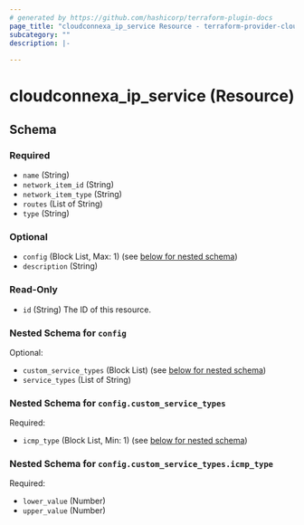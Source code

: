 ```yaml
---
# generated by https://github.com/hashicorp/terraform-plugin-docs
page_title: "cloudconnexa_ip_service Resource - terraform-provider-cloudconnexa"
subcategory: ""
description: |-
  
---
```


# cloudconnexa_ip_service (Resource)





<!-- schema generated by tfplugindocs -->
## Schema

### Required

- `name` (String)
- `network_item_id` (String)
- `network_item_type` (String)
- `routes` (List of String)
- `type` (String)

### Optional

- `config` (Block List, Max: 1) (see [below for nested schema](#nestedblock--config))
- `description` (String)

### Read-Only

- `id` (String) The ID of this resource.

<a id="nestedblock--config"></a>
### Nested Schema for `config`

Optional:

- `custom_service_types` (Block List) (see [below for nested schema](#nestedblock--config--custom_service_types))
- `service_types` (List of String)

<a id="nestedblock--config--custom_service_types"></a>
### Nested Schema for `config.custom_service_types`

Required:

- `icmp_type` (Block List, Min: 1) (see [below for nested schema](#nestedblock--config--custom_service_types--icmp_type))

<a id="nestedblock--config--custom_service_types--icmp_type"></a>
### Nested Schema for `config.custom_service_types.icmp_type`

Required:

- `lower_value` (Number)
- `upper_value` (Number)
